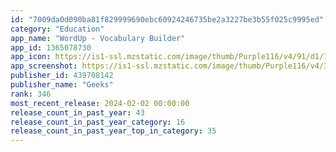 ```yaml
---
id: "7009da0d090ba81f829999690ebc60924246735be2a3227be3b55f025c9995ed"
category: "Education"
app_name: "WordUp - Vocabulary Builder"
app_id: 1365078730
app_icon: https://is1-ssl.mzstatic.com/image/thumb/Purple116/v4/91/d1/1c/91d11c7e-4787-b46b-1fde-8b11b1294fee/AppIcons-1x_U007emarketing-0-7-0-85-220.png/1024x1024bb.png
app_screenshot: https://is1-ssl.mzstatic.com/image/thumb/Purple116/v4/38/1d/00/381d00dc-feb2-90c1-4a6a-794d0253e033/adb354da-0e77-402f-b9c5-1f2a229908d8_6.5_Slide02.png/1242x2688bb.png
publisher_id: 439708142
publisher_name: "Geeks"
rank: 346
most_recent_release: 2024-02-02 00:00:00
release_count_in_past_year: 43
release_count_in_past_year_category: 16
release_count_in_past_year_top_in_category: 35
---
```

